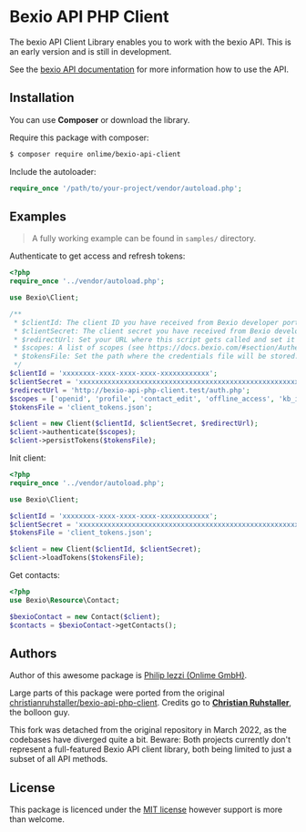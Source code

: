 # Bexio API PHP Client

The bexio API Client Library enables you to work with the bexio API.
This is an early version and is still in development.

See the [bexio API documentation](https://docs.bexio.com) for more information how to use the API.

## Installation

You can use **Composer** or download the library.

Require this package with composer:

```sh
$ composer require onlime/bexio-api-client
```
Include the autoloader:

```php
require_once '/path/to/your-project/vendor/autoload.php';
```

## Examples

> A fully working example can be found in `samples/` directory.

Authenticate to get access and refresh tokens:

```php
<?php
require_once '../vendor/autoload.php';

use Bexio\Client;

/**
 * $clientId: The client ID you have received from Bexio developer portal (https://developer.bexio.com/).
 * $clientSecret: The client secret you have received from Bexio developer portal (https://developer.bexio.com/).
 * $redirectUrl: Set your URL where this script gets called and set it as allowed redirect URL in your app settings in Bexio developer portal (https://developer.bexio.com/).
 * $scopes: A list of scopes (see https://docs.bexio.com/#section/Authentication/API-Scopes).
 * $tokensFile: Set the path where the credentials file will be stored.
 */
$clientId = 'xxxxxxxx-xxxx-xxxx-xxxx-xxxxxxxxxxxx';
$clientSecret = 'xxxxxxxxxxxxxxxxxxxxxxxxxxxxxxxxxxxxxxxxxxxxxxxxxxxxxxxxxxxxxxxxxxxxxxxxxxxxxxxxxxxxxx';
$redirectUrl = 'http://bexio-api-php-client.test/auth.php';
$scopes = ['openid', 'profile', 'contact_edit', 'offline_access', 'kb_invoice_edit', 'bank_payment_edit'];
$tokensFile = 'client_tokens.json';

$client = new Client($clientId, $clientSecret, $redirectUrl);
$client->authenticate($scopes);
$client->persistTokens($tokensFile);
```

Init client:

```php
<?php
require_once '../vendor/autoload.php';

use Bexio\Client;

$clientId = 'xxxxxxxx-xxxx-xxxx-xxxx-xxxxxxxxxxxx';
$clientSecret = 'xxxxxxxxxxxxxxxxxxxxxxxxxxxxxxxxxxxxxxxxxxxxxxxxxxxxxxxxxxxxxxxxxxxxxxxxxxxxxxxxxxxxxx';
$tokensFile = 'client_tokens.json';

$client = new Client($clientId, $clientSecret);
$client->loadTokens($tokensFile);
```

Get contacts:

```php
<?php
use Bexio\Resource\Contact;

$bexioContact = new Contact($client);
$contacts = $bexioContact->getContacts();
```

## Authors

Author of this awesome package is [Philip Iezzi (Onlime GmbH)](https://www.onlime.ch/).

Large parts of this package were ported from the original [christianruhstaller/bexio-api-php-client](https://github.com/christianruhstaller/bexio-api-php-client). Credits go to **[Christian Ruhstaller](http://marcin.nabialek.org/en/)**, the bolloon guy.

This fork was detached from the original repository in March 2022, as the codebases have diverged quite a bit. Beware: Both projects currently don't represent a full-featured Bexio API client library, both being limited to just a subset of all API methods.

## License

This package is licenced under the [MIT license](LICENSE) however support is more than welcome.
